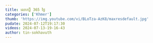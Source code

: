 ```yaml
---
title: លោកប្ដី 365 ថ្ងៃ
categories: ['Khmer']
thumb: 'https://img.youtube.com/vi/BLoTza-AzK8/maxresdefault.jpg'
pudate: 2024-07-12T19:17:30
videos: 2024-07-13-19-16-43
author: tin-sokhavuth
---
```

